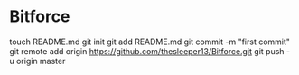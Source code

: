 Bitforce
========
touch README.md
git init
git add README.md
git commit -m "first commit"
git remote add origin https://github.com/thesleeper13/Bitforce.git
git push -u origin master
